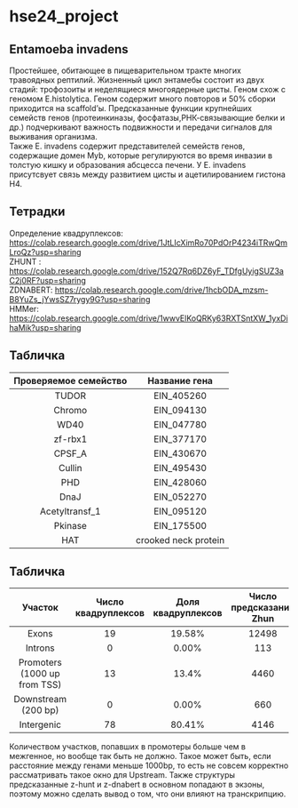 # hse24_project

## Entamoeba invadens

Простейшее, обитающее в пищеварительном тракте многих травоядных рептилий. 
Жизненный цикл энтамебы состоит из двух стадий: трофозоиты и неделящиеся многоядерные цисты.
Геном схож с геномом E.histolytica. Геном содержит много повторов и 50% сборки приходится на scaffold’ы. Предсказанные функции крупнейших семейств генов (протеинкиназы, фосфатазы,РНК-связывающие белки и др.) подчеркивают важность подвижности и передачи сигналов для выживания организма.  
Также E. invadens содержит представителей семейств генов, содержащие домен Myb, которые регулируются во время инвазии в толстую кишку и образования абсцесса печени. 
У E. invadens присутсвует связь между развитием цисты и ацетилированием гистона H4.

## Тетрадки
Определение квадруплексов: https://colab.research.google.com/drive/1JtLIcXimRo70PdOrP4234iTRwQmLroQz?usp=sharing <br>
ZHUNT : https://colab.research.google.com/drive/152Q7Rq6DZ6yF_TDfgUyigSUZ3aC2j0RF?usp=sharing <br>
ZDNABERT: https://colab.research.google.com/drive/1hcbODA_mzsm-B8YuZs_jYwsSZ7rygy9G?usp=sharing <br>
HMMer: https://colab.research.google.com/drive/1wwvElKoQRKy63RXTSntXW_1yxDihaMik?usp=sharing <br>


## Табличка
|Проверяемое семейство|Название гена|
|:------:|:--:|
|TUDOR |  EIN_405260 |
|Chromo | EIN_094130 | 
|WD40  | EIN_047780 |
|zf-rbx1 | EIN_377170 |
|CPSF_A |EIN_430670 |
|Cullin | EIN_495430|
|PHD | EIN_428060|
|DnaJ | EIN_052270 |
|Acetyltransf_1| EIN_095120|
|Pkinase | EIN_175500|
|HAT | crooked neck protein|


## Табличка
|Участок|Число квадруплексов|Доля квадруплексов|Число предсказаний Zhun|Доля предсказаний Zhun|Число предсказаний ZDNABERT|Доля предсказаний ZDNABERT|
|:------:|:--:|:--:|:--:|:--:|:--:|:--:|
|Exons | 19 | 19.58% | 12498 | 75.35% | 489 | 88.9% |
|Introns | 0 | 0.00% | 113 | 0.7% | 1 | 0.18% |
|Promoters (1000 up from TSS) | 13 | 13.4% | 4460 | 26.89% | 153 | 27.8% |
|Downstream (200 bp) | 0 | 0.00% | 660 | 3.97% | 16 | 2.9% | 
|Intergenic | 78 | 80.41% | 4146 | 24.99% | 53 | 9.63% |

Количеством участков, попавших в промотеры больше чем в межгенное, но вообще так быть не должно. Такое может быть, если расстояние между генами меньше 1000bp, то есть не совсем корректно рассматривать такое окно для Upstream.
Также структуры предсказанные z-hunt и z-dnabert в основном попадают в экзоны, поэтому можно сделать вывод о том, что они влияют на транскрипцию.  
